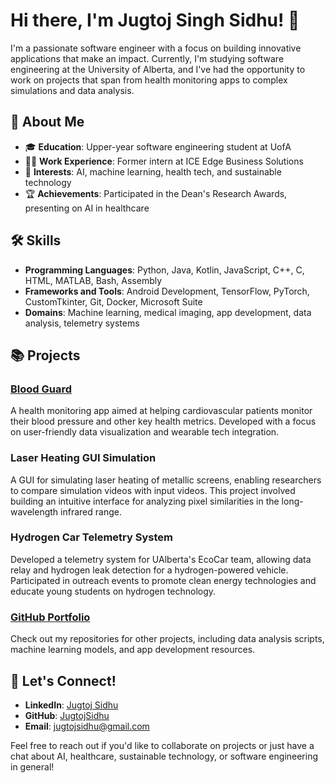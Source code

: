 # Hi there, I'm Jugtoj Singh Sidhu! 👋

I'm a passionate software engineer with a focus on building innovative applications that make an impact. Currently, I'm studying software engineering at the University of Alberta, and I've had the opportunity to work on projects that span from health monitoring apps to complex simulations and data analysis.

## 🌟 About Me

- 🎓 **Education**: Upper-year software engineering student at UofA
- 👨‍💻 **Work Experience**: Former intern at ICE Edge Business Solutions
- 💼 **Interests**: AI, machine learning, health tech, and sustainable technology
- 🏆 **Achievements**: Participated in the Dean's Research Awards, presenting on AI in healthcare

## 🛠 Skills

- **Programming Languages**: Python, Java, Kotlin, JavaScript, C++, C, HTML, MATLAB, Bash, Assembly
- **Frameworks and Tools**: Android Development, TensorFlow, PyTorch, CustomTkinter, Git, Docker, Microsoft Suite
- **Domains**: Machine learning, medical imaging, app development, data analysis, telemetry systems

## 📚 Projects

### [Blood Guard](https://thisisbloodguard.github.io/)
A health monitoring app aimed at helping cardiovascular patients monitor their blood pressure and other key health metrics. Developed with a focus on user-friendly data visualization and wearable tech integration.

### Laser Heating GUI Simulation
A GUI for simulating laser heating of metallic screens, enabling researchers to compare simulation videos with input videos. This project involved building an intuitive interface for analyzing pixel similarities in the long-wavelength infrared range.

### Hydrogen Car Telemetry System
Developed a telemetry system for UAlberta's EcoCar team, allowing data relay and hydrogen leak detection for a hydrogen-powered vehicle. Participated in outreach events to promote clean energy technologies and educate young students on hydrogen technology.

### [GitHub Portfolio](https://github.com/JugtojSidhu)
Check out my repositories for other projects, including data analysis scripts, machine learning models, and app development resources.

## 💬 Let's Connect!

- **LinkedIn**: [Jugtoj Sidhu](https://www.linkedin.com/in/jugtoj-sidhu/)
- **GitHub**: [JugtojSidhu](https://github.com/JugtojSidhu)
- **Email**: jugtojsidhu@gmail.com

Feel free to reach out if you'd like to collaborate on projects or just have a chat about AI, healthcare, sustainable technology, or software engineering in general!
